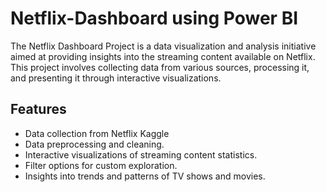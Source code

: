 # Netflix-Dashboard using Power BI
The Netflix Dashboard Project is a data visualization and analysis initiative aimed at providing insights into the streaming content available on Netflix. This project involves collecting data from various sources, processing it, and presenting it through interactive visualizations.

## Features

- Data collection from Netflix Kaggle
- Data preprocessing and cleaning.
- Interactive visualizations of streaming content statistics.
- Filter options for custom exploration.
- Insights into trends and patterns of TV shows and movies.


